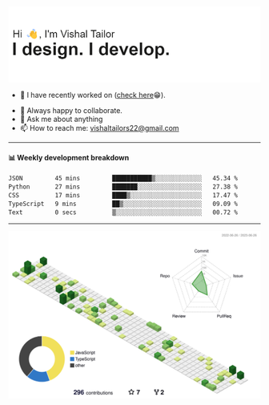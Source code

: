 ![Hi, I'm Vishal Tailor. I design. I develop.](https://github.com/vishaltailors/vishaltailors/blob/main/header.png?raw=true)

- 🔭 I have recently worked on ([check here](https://vishaltailor.com)😁).
<!-- - 🎦 Currently watching: JavaScript: The Hard Parts By Will Sentance. -->
- 👯 Always happy to collaborate.
- 💬 Ask me about anything
- 📫 How to reach me: <a href="mailto:vishaltailors22@gmail.com">vishaltailors22@gmail.com</a>

<hr /> 
<h4>📊 Weekly development breakdown</h4>
<!--START_SECTION:waka-->

```txt
JSON         45 mins         ███████████▒░░░░░░░░░░░░░   45.34 %
Python       27 mins         ███████░░░░░░░░░░░░░░░░░░   27.38 %
CSS          17 mins         ████▒░░░░░░░░░░░░░░░░░░░░   17.47 %
TypeScript   9 mins          ██▒░░░░░░░░░░░░░░░░░░░░░░   09.09 %
Text         0 secs          ▒░░░░░░░░░░░░░░░░░░░░░░░░   00.72 %
```

<!--END_SECTION:waka-->
<hr /> 

![](./profile-3d-contrib/profile-green-animate.svg)
